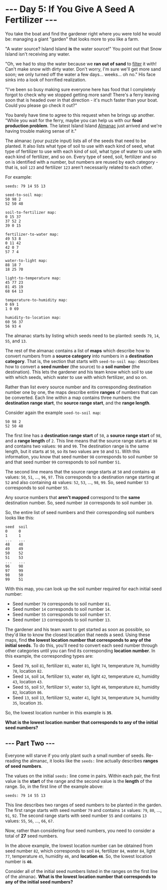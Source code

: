 # --- Day 5: If You Give A Seed A Fertilizer ---

You take the boat and find the gardener right where you were told he would be: managing a giant "garden" that looks more to you like a farm.

"A water source? Island Island **is** the water source!" You point out that Snow Island isn't receiving any water.

"Oh, we had to stop the water because we **ran out of sand** to [filter](https://en.wikipedia.org/wiki/Sand_filter) it with! Can't make snow with dirty water. Don't worry, I'm sure we'll get more sand soon; we only turned off the water a few days... weeks... oh no." His face sinks into a look of horrified realization.

"I've been so busy making sure everyone here has food that I completely forgot to check why we stopped getting more sand! There's a ferry leaving soon that is headed over in that direction - it's much faster than your boat. Could you please go check it out?"

You barely have time to agree to this request when he brings up another. "While you wait for the ferry, maybe you can help us with our **food production problem**. The latest Island Island [Almanac](https://en.wikipedia.org/wiki/Almanac) just arrived and we're having trouble making sense of it."

The almanac (your puzzle input) lists all of the seeds that need to be planted. It also lists what type of soil to use with each kind of seed, what type of fertilizer to use with each kind of soil, what type of water to use with each kind of fertilizer, and so on. Every type of seed, soil, fertilizer and so on is identified with a number, but numbers are reused by each category - that is, soil `123` and fertilizer `123` aren't necessarily related to each other.

For example:

```text
seeds: 79 14 55 13

seed-to-soil map:
50 98 2
52 50 48

soil-to-fertilizer map:
0 15 37
37 52 2
39 0 15

fertilizer-to-water map:
49 53 8
0 11 42
42 0 7
57 7 4

water-to-light map:
88 18 7
18 25 70

light-to-temperature map:
45 77 23
81 45 19
68 64 13

temperature-to-humidity map:
0 69 1
1 0 69

humidity-to-location map:
60 56 37
56 93 4
```

The almanac starts by listing which seeds need to be planted: seeds `79`, `14`, `55`, and `13`.

The rest of the almanac contains a list of **maps** which describe how to convert numbers from a **source category** into numbers in a **destination category**. That is, the section that starts with `seed-to-soil map:` describes how to convert a **seed number** (the source) to a **soil number** (the destination). This lets the gardener and his team know which soil to use with which seeds, which water to use with which fertilizer, and so on.

Rather than list every source number and its corresponding destination number one by one, the maps describe entire **ranges** of numbers that can be converted. Each line within a map contains three numbers: the **destination range start**, the **source range start**, and the **range length**.

Consider again the example `seed-to-soil map`:

```text
50 98 2
52 50 48
```

The first line has a **destination range start** of `50`, a **source range start** of `98`, and a **range length** of `2`. This line means that the source range starts at `98` and contains two values: `98` and `99`. The destination range is the same length, but it starts at `50`, so its two values are `50` and `51`. With this information, you know that seed number `98` corresponds to soil number `50` and that seed number `99` corresponds to soil number `51`.

The second line means that the source range starts at `50` and contains `48` values: `50`, `51`, ..., `96`, `97`. This corresponds to a destination range starting at `52` and also containing `48` values: `52`, `53`, ..., `98`, `99`. So, seed number `53` corresponds to soil number `55`.

Any source numbers that **aren't mapped** correspond to the **same** destination number. So, seed number `10` corresponds to soil number `10`.

So, the entire list of seed numbers and their corresponding soil numbers looks like this:

```text
seed  soil
0     0
1     1
...   ...
48    48
49    49
50    52
51    53
...   ...
96    98
97    99
98    50
99    51
```

With this map, you can look up the soil number required for each initial seed number:

- Seed number `79` corresponds to soil number `81`.
- Seed number `14` corresponds to soil number `14`.
- Seed number `55` corresponds to soil number `57`.
- Seed number `13` corresponds to soil number `13`.

The gardener and his team want to get started as soon as possible, so they'd like to know the closest location that needs a seed. Using these maps, find **the lowest location number that corresponds to any of the initial seeds**. To do this, you'll need to convert each seed number through other categories until you can find its corresponding **location number**. In this example, the corresponding types are:

- Seed `79`, soil `81`, fertilizer `81`, water `81`, light `74`, temperature `78`, humidity `78`, location `82`.
- Seed `14`, soil `14`, fertilizer `53`, water `49`, light `42`, temperature `42`, humidity `43`, location `43`.
- Seed `55`, soil `57`, fertilizer `57`, water `53`, light `46`, temperature `82`, humidity `82`, location `86`.
- Seed `13`, soil `13`, fertilizer `52`, water `41`, light `34`, temperature `34`, humidity `35`, location `35`.

So, the lowest location number in this example is **`35`**.

**What is the lowest location number that corresponds to any of the initial seed numbers?**

## --- Part Two ---

Everyone will starve if you only plant such a small number of seeds. Re-reading the almanac, it looks like the `seeds:` line actually describes **ranges of seed numbers**.

The values on the initial `seeds:` line come in pairs. Within each pair, the first value is the **start** of the range and the second value is the **length** of the range. So, in the first line of the example above:

```text
seeds: 79 14 55 13
```

This line describes two ranges of seed numbers to be planted in the garden. The first range starts with seed number `79` and contains `14` values: `79`, `80`, ..., `91`, `92`. The second range starts with seed number `55` and contains `13` values: `55`, `56`, ..., `66`, `67`.

Now, rather than considering four seed numbers, you need to consider a total of **27** seed numbers.

In the above example, the lowest location number can be obtained from seed number `82`, which corresponds to soil `84`, fertilizer `84`, water `84`, light `77`, temperature `45`, humidity `46`, and **location `46`**. So, the lowest location number is **`46`**.

Consider all of the initial seed numbers listed in the ranges on the first line of the almanac. **What is the lowest location number that corresponds to any of the initial seed numbers?**
